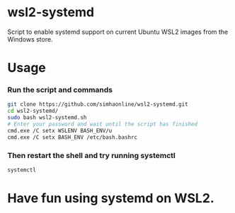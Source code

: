 # wsl2-systemd
Script to enable systemd support on current Ubuntu WSL2 images from the Windows store. 

# Usage
### Run the script and commands
```sh
git clone https://github.com/simhaonline/wsl2-systemd.git
cd wsl2-systemd/
sudo bash wsl2-systemd.sh
# Enter your password and wait until the script has finished
cmd.exe /C setx WSLENV BASH_ENV/u
cmd.exe /C setx BASH_ENV /etc/bash.bashrc
```
### Then restart the shell and try running systemctl
```sh
systemctl
```
# Have fun using systemd on WSL2. 
